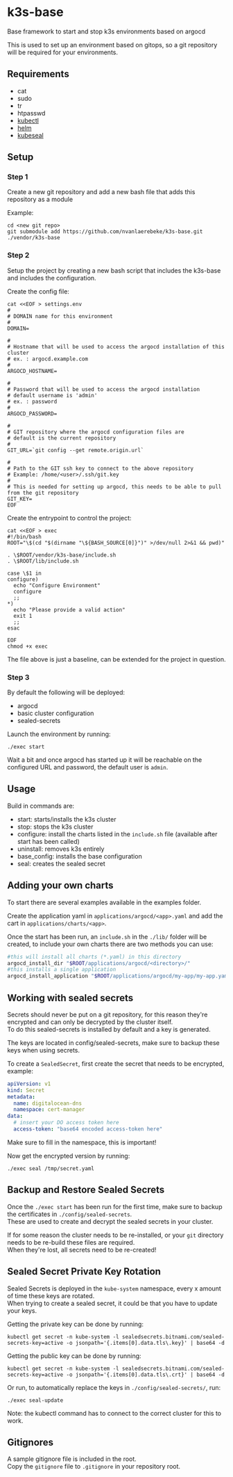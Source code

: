 # k3s-base

Base framework to start and stop k3s environments based on argocd

This is used to set up an environment based on gitops, so a git repository will be required for your environments.

## Requirements

- cat
- sudo
- tr
- htpasswd
- [kubectl](https://kubernetes.io/docs/tasks/tools/install-kubectl-linux/)
- [helm](https://helm.sh/docs/intro/install/)
- [kubeseal](https://github.com/bitnami-labs/sealed-secrets/releases)

## Setup

### Step 1

Create a new git repository and add a new bash file that adds this repository as a module

Example:

```
cd <new git repo>
git submodule add https://github.com/nvanlaerebeke/k3s-base.git ./vendor/k3s-base
```

### Step 2

Setup the project by creating a new bash script that includes the k3s-base and includes the configuration.

Create the config file:

```
cat <<EOF > settings.env
#
# DOMAIN name for this environment
#
DOMAIN=

#
# Hostname that will be used to access the argocd installation of this cluster
# ex. : argocd.example.com
#
ARGOCD_HOSTNAME=

#
# Password that will be used to access the argocd installation
# default username is 'admin' 
# ex. : password
#
ARGOCD_PASSWORD=

#
# GIT repository where the argocd configuration files are
# default is the current repository
#
GIT_URL=`git config --get remote.origin.url`

#
# Path to the GIT ssh key to connect to the above repository
# Example: /home/<user>/.ssh/git.key
#
# This is needed for setting up argocd, this needs to be able to pull from the git repository
GIT_KEY=
EOF
```

Create the entrypoint to control the project:

```
cat <<EOF > exec
#!/bin/bash
ROOT="\$(cd "$(dirname "\${BASH_SOURCE[0]}")" >/dev/null 2>&1 && pwd)"

. \$ROOT/vendor/k3s-base/include.sh
. \$ROOT/lib/include.sh

case \$1 in
configure)
  echo "Configure Environment"
  configure
  ;;
*)
  echo "Please provide a valid action"
  exit 1
  ;;
esac

EOF
chmod +x exec
```

The file above is just a baseline, can be extended for the project in question.

### Step 3

By default the following will be deployed:

- argocd
- basic cluster configuration
- sealed-secrets

Launch the environment by running:

```console
./exec start
```

Wait a bit and once argocd has started up it will be reachable on the configured URL and password, the default user is `admin`.

## Usage

Build in commands are:

- start: starts/installs the k3s cluster
- stop: stops the k3s cluster
- configure: install the charts listed in the `include.sh` file (available after start has been called)
- uninstall: removes k3s entirely
- base_config: installs the base configuration
- seal: creates the sealed secret

## Adding your own charts

To start there are several examples available in the examples folder.  

Create the application yaml in `applications/argocd/<app>.yaml` and add the cart in `applications/charts/<app>`.  

Once the start has been run, an `include.sh` in the `./lib/` folder will be created, to include your own charts there are two methods you can use:

```bash
#this will install all charts (*.yaml) in this directory
argocd_install_dir "$ROOT/applications/argocd/<directory>/"
#this installs a single application
argocd_install_application "$ROOT/applications/argocd/my-app/my-app.yaml"
```

## Working with sealed secrets

Secrets should never be put on a git repository, for this reason they're encrypted and can only be decrypted by the cluster itself.  
To do this sealed-secrets is installed by default and a key is generated.  

The keys are located in config/sealed-secrets, make sure to backup these keys when using secrets.  

To create a `SealedSecret`, first create the secret that needs to be encrypted, example:

```yaml
apiVersion: v1
kind: Secret
metadata:
  name: digitalocean-dns
  namespace: cert-manager
data:
  # insert your DO access token here
  access-token: "base64 encoded access-token here"
```

Make sure to fill in the namespace, this is important!

Now get the encrypted version by running:

```console
./exec seal /tmp/secret.yaml
```

## Backup and Restore Sealed Secrets

Once the `./exec start` has been run for the first time, make sure to backup the certificates in `./config/sealed-secrets`.  
These are used to create and decrypt the sealed secrets in your cluster.

If for some reason the cluster needs to be re-installed, or your `git` directory needs to be re-build these files are required.  
When they're lost, all secrets need to be re-created!

## Sealed Secret Private Key Rotation

Sealed Secrets is deployed in the `kube-system` namespace, every x amount of time these keys are rotated.  
When trying to create a sealed secret, it could be that you have to update your keys.  

Getting the private key can be done by running:

```console
kubectl get secret -n kube-system -l sealedsecrets.bitnami.com/sealed-secrets-key=active -o jsonpath='{.items[0].data.tls\.key}' | base64 -d
```

Getting the public key can be done by running:

```console
kubectl get secret -n kube-system -l sealedsecrets.bitnami.com/sealed-secrets-key=active -o jsonpath='{.items[0].data.tls\.crt}' | base64 -d
```

Or run, to automatically replace the keys in `./config/sealed-secrets/`, run:

```console
./exec seal-update
```

Note: the kubectl command has to connect to the correct cluster for this to work.

## Gitignores

A sample gitignore file is included in the root.  
Copy the `gitignore` file to `.gitignore` in your repository root.
 
